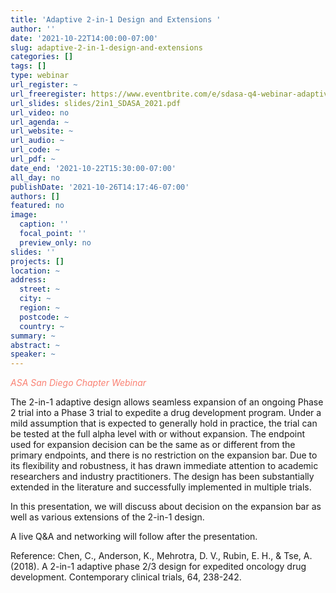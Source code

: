 ```yaml
---
title: 'Adaptive 2-in-1 Design and Extensions '
author: ''
date: '2021-10-22T14:00:00-07:00'
slug: adaptive-2-in-1-design-and-extensions
categories: []
tags: []
type: webinar
url_register: ~
url_freeregister: https://www.eventbrite.com/e/sdasa-q4-webinar-adaptive-2-in-1-design-and-extensions-tickets-182039684597
url_slides: slides/2in1_SDASA_2021.pdf
url_video: no
url_agenda: ~
url_website: ~
url_audio: ~
url_code: ~
url_pdf: ~
date_end: '2021-10-22T15:30:00-07:00'
all_day: no
publishDate: '2021-10-26T14:17:46-07:00'
authors: []
featured: no
image:
  caption: ''
  focal_point: ''
  preview_only: no
slides: ''
projects: []
location: ~
address:
  street: ~
  city: ~
  region: ~
  postcode: ~
  country: ~
summary: ~
abstract: ~
speaker: ~
---
```

<span style="color: salmon;">*ASA San Diego Chapter Webinar*</span>
<!--more-->
The 2-in-1 adaptive design allows seamless expansion of an ongoing Phase 2 trial into a Phase 3 trial to expedite a drug development program. Under a mild assumption that is expected to generally hold in practice, the trial can be tested at the full alpha level with or without expansion. The endpoint used for expansion decision can be the same as or different from the primary endpoints, and there is no restriction on the expansion bar. Due to its flexibility and robustness, it has drawn immediate attention to academic researchers and industry practitioners. The design has been substantially extended in the literature and successfully implemented in multiple trials.  

In this presentation, we will discuss about decision on the expansion bar as well as various extensions of the 2-in-1 design.  

A live Q&A and networking will follow after the presentation.  

Reference: Chen, C., Anderson, K., Mehrotra, D. V., Rubin, E. H., & Tse, A. (2018). A 2-in-1 adaptive phase 2/3 design for expedited oncology drug development. Contemporary clinical trials, 64, 238-242.  